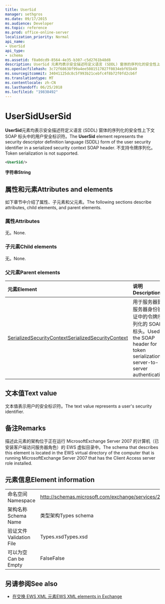 ```yaml
---
title: UserSid
manager: sethgros
ms.date: 09/17/2015
ms.audience: Developer
ms.topic: reference
ms.prod: office-online-server
localization_priority: Normal
api_name:
- UserSid
api_type:
- schema
ms.assetid: f8a0dcd9-8564-4e35-b307-c5d2761b48d8
description: UserSid 元素均表示安全描述符定义语言 (SDDL) 窗体的序列化的安全性上下文 SOAP 标头中的用户安全标识符。 不支持令牌序列化。
ms.openlocfilehash: 3c72f68638f99a4ee5081517027f0834ebf65b49
ms.sourcegitcommit: 34041125dc8c5f993b21cebfc4f8b72f0fd2cb6f
ms.translationtype: MT
ms.contentlocale: zh-CN
ms.lasthandoff: 06/25/2018
ms.locfileid: "19838492"
---
```

# <a name="usersid"></a><span data-ttu-id="5df1d-104">UserSid</span><span class="sxs-lookup"><span data-stu-id="5df1d-104">UserSid</span></span>

<span data-ttu-id="5df1d-105">**UserSid**元素均表示安全描述符定义语言 (SDDL) 窗体的序列化的安全性上下文 SOAP 标头中的用户安全标识符。</span><span class="sxs-lookup"><span data-stu-id="5df1d-105">The **UserSid** element represents the security descriptor definition language (SDDL) form of the user security identifier in a serialized security context SOAP header.</span></span> <span data-ttu-id="5df1d-106">不支持令牌序列化。</span><span class="sxs-lookup"><span data-stu-id="5df1d-106">Token serialization is not supported.</span></span> 
  
```xml
<UserSid/>
```

 <span data-ttu-id="5df1d-107">**字符串**</span><span class="sxs-lookup"><span data-stu-id="5df1d-107">**String**</span></span>
## <a name="attributes-and-elements"></a><span data-ttu-id="5df1d-108">属性和元素</span><span class="sxs-lookup"><span data-stu-id="5df1d-108">Attributes and elements</span></span>

<span data-ttu-id="5df1d-109">如下章节中介绍了属性、子元素和父元素。</span><span class="sxs-lookup"><span data-stu-id="5df1d-109">The following sections describe attributes, child elements, and parent elements.</span></span>
  
### <a name="attributes"></a><span data-ttu-id="5df1d-110">属性</span><span class="sxs-lookup"><span data-stu-id="5df1d-110">Attributes</span></span>

<span data-ttu-id="5df1d-111">无。</span><span class="sxs-lookup"><span data-stu-id="5df1d-111">None.</span></span>
  
### <a name="child-elements"></a><span data-ttu-id="5df1d-112">子元素</span><span class="sxs-lookup"><span data-stu-id="5df1d-112">Child elements</span></span>

<span data-ttu-id="5df1d-113">无。</span><span class="sxs-lookup"><span data-stu-id="5df1d-113">None.</span></span>
  
### <a name="parent-elements"></a><span data-ttu-id="5df1d-114">父元素</span><span class="sxs-lookup"><span data-stu-id="5df1d-114">Parent elements</span></span>

|<span data-ttu-id="5df1d-115">**元素**</span><span class="sxs-lookup"><span data-stu-id="5df1d-115">**Element**</span></span>|<span data-ttu-id="5df1d-116">**说明**</span><span class="sxs-lookup"><span data-stu-id="5df1d-116">**Description**</span></span>|
|:-----|:-----|
|[<span data-ttu-id="5df1d-117">SerializedSecurityContext</span><span class="sxs-lookup"><span data-stu-id="5df1d-117">SerializedSecurityContext</span></span>](serializedsecuritycontext.md) <br/> |<span data-ttu-id="5df1d-118">用于服务器到服务器身份验证中的令牌序列化的 SOAP 标头。</span><span class="sxs-lookup"><span data-stu-id="5df1d-118">Used in the SOAP header for token serialization in server-to-server authentication.</span></span>  <br/> |
   
## <a name="text-value"></a><span data-ttu-id="5df1d-119">文本值</span><span class="sxs-lookup"><span data-stu-id="5df1d-119">Text value</span></span>

<span data-ttu-id="5df1d-120">文本值表示用户的安全标识符。</span><span class="sxs-lookup"><span data-stu-id="5df1d-120">The text value represents a user's security identifier.</span></span>
  
## <a name="remarks"></a><span data-ttu-id="5df1d-121">备注</span><span class="sxs-lookup"><span data-stu-id="5df1d-121">Remarks</span></span>

<span data-ttu-id="5df1d-122">描述此元素的架构位于正在运行 MicrosoftExchange Server 2007 的计算机（已安装客户端访问服务器角色）的 EWS 虚拟目录中。</span><span class="sxs-lookup"><span data-stu-id="5df1d-122">The schema that describes this element is located in the EWS virtual directory of the computer that is running MicrosoftExchange Server 2007 that has the Client Access server role installed.</span></span>
  
## <a name="element-information"></a><span data-ttu-id="5df1d-123">元素信息</span><span class="sxs-lookup"><span data-stu-id="5df1d-123">Element information</span></span>

|||
|:-----|:-----|
|<span data-ttu-id="5df1d-124">命名空间</span><span class="sxs-lookup"><span data-stu-id="5df1d-124">Namespace</span></span>  <br/> |http://schemas.microsoft.com/exchange/services/2006/types  <br/> |
|<span data-ttu-id="5df1d-125">架构名称</span><span class="sxs-lookup"><span data-stu-id="5df1d-125">Schema Name</span></span>  <br/> |<span data-ttu-id="5df1d-126">类型架构</span><span class="sxs-lookup"><span data-stu-id="5df1d-126">Types schema</span></span>  <br/> |
|<span data-ttu-id="5df1d-127">验证文件</span><span class="sxs-lookup"><span data-stu-id="5df1d-127">Validation File</span></span>  <br/> |<span data-ttu-id="5df1d-128">Types.xsd</span><span class="sxs-lookup"><span data-stu-id="5df1d-128">Types.xsd</span></span>  <br/> |
|<span data-ttu-id="5df1d-129">可以为空</span><span class="sxs-lookup"><span data-stu-id="5df1d-129">Can be Empty</span></span>  <br/> |<span data-ttu-id="5df1d-130">False</span><span class="sxs-lookup"><span data-stu-id="5df1d-130">False</span></span>  <br/> |
   
## <a name="see-also"></a><span data-ttu-id="5df1d-131">另请参阅</span><span class="sxs-lookup"><span data-stu-id="5df1d-131">See also</span></span>



- [<span data-ttu-id="5df1d-132">在交换 EWS XML 元素</span><span class="sxs-lookup"><span data-stu-id="5df1d-132">EWS XML elements in Exchange</span></span>](ews-xml-elements-in-exchange.md)

